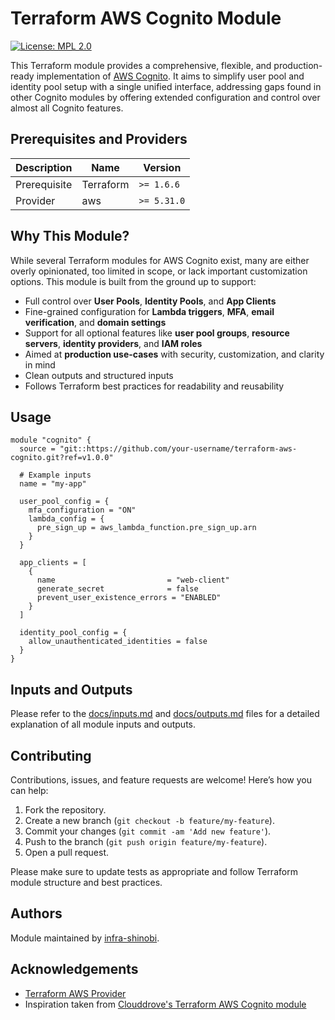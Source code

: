 # Terraform AWS Cognito Module

[![License: MPL 2.0](https://img.shields.io/badge/License-MPL%202.0-brightgreen.svg)](https://opensource.org/licenses/MPL-2.0)

This Terraform module provides a comprehensive, flexible, and production-ready implementation of [AWS Cognito](https://aws.amazon.com/cognito/). It aims to simplify user pool and identity pool setup with a single unified interface, addressing gaps found in other Cognito modules by offering extended configuration and control over almost all Cognito features.

## Prerequisites and Providers

| Description   | Name      | Version     |
|---------------|-----------|-------------|
| Prerequisite  | Terraform | `>= 1.6.6`  |
| Provider      | aws       | `>= 5.31.0` |


## Why This Module?

While several Terraform modules for AWS Cognito exist, many are either overly opinionated, too limited in scope, or lack important customization options. This module is built from the ground up to support:

- Full control over **User Pools**, **Identity Pools**, and **App Clients**
- Fine-grained configuration for **Lambda triggers**, **MFA**, **email verification**, and **domain settings**
- Support for all optional features like **user pool groups**, **resource servers**, **identity providers**, and **IAM roles**
- Aimed at **production use-cases** with security, customization, and clarity in mind
- Clean outputs and structured inputs
- Follows Terraform best practices for readability and reusability


## Usage

```hcl
module "cognito" {
  source = "git::https://github.com/your-username/terraform-aws-cognito.git?ref=v1.0.0"

  # Example inputs
  name = "my-app"

  user_pool_config = {
    mfa_configuration = "ON"
    lambda_config = {
      pre_sign_up = aws_lambda_function.pre_sign_up.arn
    }
  }

  app_clients = [
    {
      name                         = "web-client"
      generate_secret              = false
      prevent_user_existence_errors = "ENABLED"
    }
  ]

  identity_pool_config = {
    allow_unauthenticated_identities = false
  }
}
```

## Inputs and Outputs

Please refer to the [docs/inputs.md](./docs/inputs.md) and [docs/outputs.md](./docs/outputs.md) files for a detailed explanation of all module inputs and outputs.


## Contributing

Contributions, issues, and feature requests are welcome! Here’s how you can help:

1. Fork the repository.
2. Create a new branch (`git checkout -b feature/my-feature`).
3. Commit your changes (`git commit -am 'Add new feature'`).
4. Push to the branch (`git push origin feature/my-feature`).
5. Open a pull request.

Please make sure to update tests as appropriate and follow Terraform module structure and best practices.

## Authors

Module maintained by [infra-shinobi](https://github.com/infra-shinobi).

## Acknowledgements

- [Terraform AWS Provider](https://github.com/hashicorp/terraform-provider-aws)
- Inspiration taken from [Clouddrove's Terraform AWS Cognito module](https://github.com/clouddrove/terraform-aws-cognito)